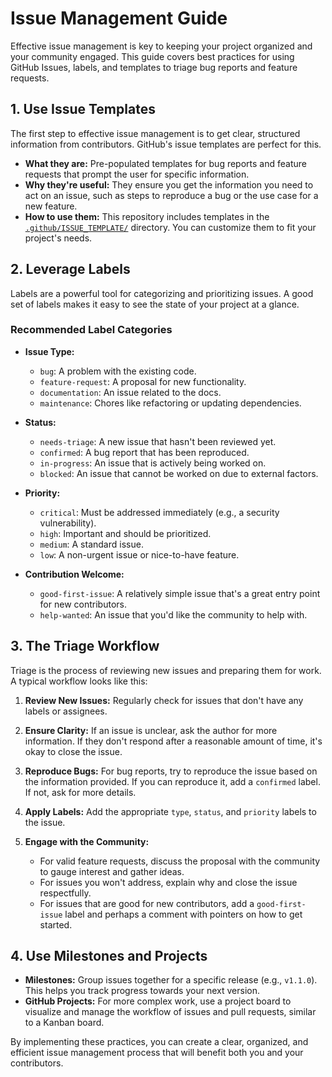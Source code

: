 # Issue Management Guide

Effective issue management is key to keeping your project organized and your
community engaged.
This guide covers best practices for using GitHub Issues, labels, and
templates to triage bug reports and feature requests.

## 1. Use Issue Templates

The first step to effective issue management is to get clear, structured
information from contributors.
GitHub's issue templates are perfect for this.

- **What they are:** Pre-populated templates for bug reports and feature
  requests that prompt the user for specific information.
- **Why they're useful:** They ensure you get the information you need to act
  on an issue, such as steps to reproduce a bug or the use case for a new
  feature.
- **How to use them:** This repository includes templates in the
  [`.github/ISSUE_TEMPLATE/`](../.github/ISSUE_TEMPLATE/) directory.
  You can customize them to fit your project's needs.

## 2. Leverage Labels

Labels are a powerful tool for categorizing and prioritizing issues.
A good set of labels makes it easy to see the state of your project at a
glance.

### Recommended Label Categories

- **Issue Type:**
  - `bug`: A problem with the existing code.
  - `feature-request`: A proposal for new functionality.
  - `documentation`: An issue related to the docs.
  - `maintenance`: Chores like refactoring or updating dependencies.

- **Status:**
  - `needs-triage`: A new issue that hasn't been reviewed yet.
  - `confirmed`: A bug report that has been reproduced.
  - `in-progress`: An issue that is actively being worked on.
  - `blocked`: An issue that cannot be worked on due to external factors.

- **Priority:**
  - `critical`: Must be addressed immediately (e.g., a security
    vulnerability).
  - `high`: Important and should be prioritized.
  - `medium`: A standard issue.
  - `low`: A non-urgent issue or nice-to-have feature.

- **Contribution Welcome:**
  - `good-first-issue`: A relatively simple issue that's a great entry point
    for new contributors.
  - `help-wanted`: An issue that you'd like the community to help with.

## 3. The Triage Workflow

Triage is the process of reviewing new issues and preparing them for work.
A typical workflow looks like this:

1.  **Review New Issues:** Regularly check for issues that don't have any
    labels or assignees.

2.  **Ensure Clarity:** If an issue is unclear, ask the author for more
    information.
    If they don't respond after a reasonable amount of time, it's okay to
    close the issue.

3.  **Reproduce Bugs:** For bug reports, try to reproduce the issue based on
    the information provided.
    If you can reproduce it, add a `confirmed` label.
    If not, ask for more details.

4.  **Apply Labels:** Add the appropriate `type`, `status`, and `priority`
    labels to the issue.

5.  **Engage with the Community:**
    - For valid feature requests, discuss the proposal with the community to
      gauge interest and gather ideas.
    - For issues you won't address, explain why and close the issue
      respectfully.
    - For issues that are good for new contributors, add a `good-first-issue`
      label and perhaps a comment with pointers on how to get started.

## 4. Use Milestones and Projects

- **Milestones:** Group issues together for a specific release (e.g.,
  `v1.1.0`).
  This helps you track progress towards your next version.
- **GitHub Projects:** For more complex work, use a project board to visualize
  and manage the workflow of issues and pull requests, similar to a Kanban
  board.

By implementing these practices, you can create a clear, organized, and
efficient issue management process that will benefit both you and your
contributors.
